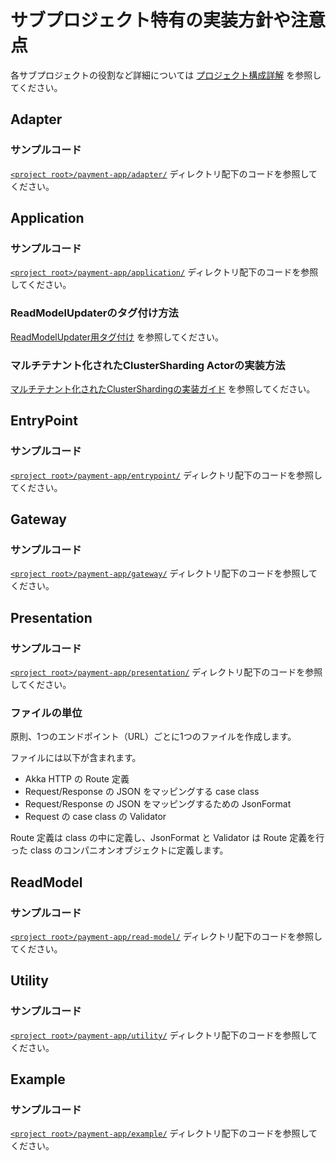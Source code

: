 # サブプロジェクト特有の実装方針や注意点

各サブプロジェクトの役割など詳細については [プロジェクト構成詳解](../プロジェクト構成詳解.md) を参照してください。

## Adapter

### サンプルコード

[`<project root>/payment-app/adapter/`](/payment-app/adapter) ディレクトリ配下のコードを参照してください。 

## Application

### サンプルコード

[`<project root>/payment-app/application/`](/payment-app/application) ディレクトリ配下のコードを参照してください。 

### ReadModelUpdaterのタグ付け方法

[ReadModelUpdater用タグ付け](application/ReadModelUpdater用タグ付け.md) を参照してください。

### マルチテナント化されたClusterSharding Actorの実装方法
[マルチテナント化されたClusterShardingの実装ガイド](application/マルチテナント化されたClusterShardingの実装ガイド.md) を参照してください。

## EntryPoint

### サンプルコード

[`<project root>/payment-app/entrypoint/`](/payment-app/entrypoint) ディレクトリ配下のコードを参照してください。 

## Gateway

### サンプルコード

[`<project root>/payment-app/gateway/`](/payment-app/gateway) ディレクトリ配下のコードを参照してください。 

## Presentation

### サンプルコード

[`<project root>/payment-app/presentation/`](/payment-app/presentation) ディレクトリ配下のコードを参照してください。 

### ファイルの単位

原則、1つのエンドポイント（URL）ごとに1つのファイルを作成します。

ファイルには以下が含まれます。

- Akka HTTP の Route 定義
- Request/Response の JSON をマッピングする case class
- Request/Response の JSON をマッピングするための JsonFormat
- Request の case class の Validator

Route 定義は class の中に定義し、JsonFormat と Validator は Route 定義を行った class のコンパニオンオブジェクトに定義します。

## ReadModel

### サンプルコード

[`<project root>/payment-app/read-model/`](/payment-app/read-model) ディレクトリ配下のコードを参照してください。 

## Utility

### サンプルコード

[`<project root>/payment-app/utility/`](/payment-app/utility) ディレクトリ配下のコードを参照してください。 

## Example

### サンプルコード

[`<project root>/payment-app/example/`](/payment-app/example) ディレクトリ配下のコードを参照してください。 
